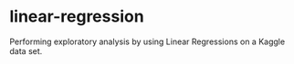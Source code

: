 # linear-regression
Performing exploratory analysis by using Linear Regressions on a Kaggle data set.
